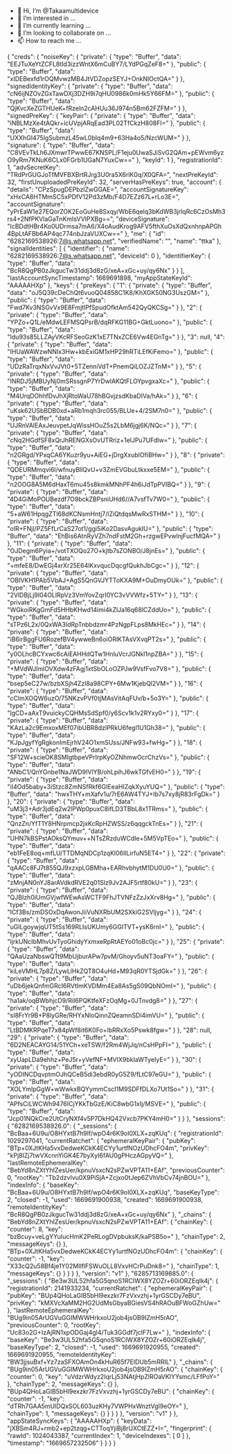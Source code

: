 - 👋 Hi, I’m @Takaamultidevice
- 👀 I’m interested in ...
- 🌱 I’m currently learning ...
- 💞️ I’m looking to collaborate on ...
- 📫 How to reach me ...

<!---
Takaamultidevice/Takaamultidevice is a ✨ special ✨ repository because its `README.md` (this file) appears on your GitHub profile.
You can click the Preview link to take a look at your changes.
--->
{
  "creds": {
    "noiseKey": {
      "private": {
        "type": "Buffer",
        "data": "EEJTuXeYtZCFL8tId3izzWntX6mCuBY7/LYdPGqZeF8="
      },
      "public": {
        "type": "Buffer",
        "data": "xIDEBexfd1rOQMvwzMB4JtVDZopzSEYJ+OnkNlOctQA="
      }
    },
    "signedIdentityKey": {
      "private": {
        "type": "Buffer",
        "data": "cN6ijNZOvZGxTawDXj3DZH9i7qHU0986k0mHk5Y66FM="
      },
      "public": {
        "type": "Buffer",
        "data": "QjKvcXeZGTHUeK+fRzeln2cAHUu36J974n5Bm62FZFM="
      }
    },
    "signedPreKey": {
      "keyPair": {
        "private": {
          "type": "Buffer",
          "data": "iNBLMzXe4tAQkr+icUVpjARqEad3PL02TfCkzH808FI="
        },
        "public": {
          "type": "Buffer",
          "data": "UXXhGI475lgSubmzL45wL0bIq4m9+63Ha4o5/NzcWUM="
        }
      },
      "signature": {
        "type": "Buffer",
        "data": "C8VEvTkLh6JXmwrTPwwE67KNSPL/F1eju0UwaSJiSvG2QAm+pEWvm6yzO9yRm7KNuK6CLx0FGrb1UGaN7YuxCw=="
      },
      "keyId": 1
    },
    "registrationId": 1,
    "advSecretKey": "TRdPrGUGJoTfMVFBXBrtRJrg3U0ra5X6rlK0q/X0QFA=",
    "nextPreKeyId": 32,
    "firstUnuploadedPreKeyId": 32,
    "serverHasPreKeys": true,
    "account": {
      "details": "CPzSpugDEPbzlZwGGAE=",
      "accountSignatureKey": "xHxCA8HTMmSC5xPDfV12Pd3zMb/F4D7EZz67L+rLo3E=",
      "accountSignature": "yPrEaW1e27EQorZOK2EoGuHe8Sxqy/WbE6qelq3bKdWB3jrlqRc6CzOsMh3rs4+2NfPKVlaGaTnKmIsVVlPXBg==",
      "deviceSignature": "lcBDdtHBr4Ko0UDrmsa7mA6/X4oAudKrog9AFV5fthXuOsXdQxnhnpAPGh4BpLtAFBb6AP4qc774nbJzaVUXCw=="
    },
    "me": {
      "id": "6282169538926:7@s.whatsapp.net",
      "verifiedName": "",
      "name": "ttka"
    },
    "signalIdentities": [
      {
        "identifier": {
          "name": "6282169538926:7@s.whatsapp.net",
          "deviceId": 0
        },
        "identifierKey": {
          "type": "Buffer",
          "data": "BcR8QgPB0zJkgucTw31ddj3d8zG/xeA+xGc+uy/qy6Nx"
        }
      }
    ],
    "lastAccountSyncTimestamp": 1669691898,
    "myAppStateKeyId": "AAAAAHXp"
  },
  "keys": {
    "preKeys": {
      "1": {
        "private": {
          "type": "Buffer",
          "data": "oJ5Q39cDeChQt6vuoQ04858C1K8/KhXGK50NG3UszGM="
        },
        "public": {
          "type": "Buffer",
          "data": "Fwd7Kv3NSGvVx9E8FmjtlPfSpudOfktAm542QyQKCSg="
        }
      },
      "2": {
        "private": {
          "type": "Buffer",
          "data": "YPZo+Q1L/eMdwLEFMSQPsrB/dqRFKG11BG+GktLuono="
        },
        "public": {
          "type": "Buffer",
          "data": "Idu93s85LLZAyVKcRFSeoGzK1xE7TNxZCE6Vw4EGnTg="
        }
      },
      "3": null,
      "4": {
        "private": {
          "type": "Buffer",
          "data": "IHUaWAWzwNNIx3Hw+kbExiGM1xHP29hRTiLEfKiFemo="
        },
        "public": {
          "type": "Buffer",
          "data": "UDzRaTrqxNxVvJVt0+5TZenniVdT+PnemQiLOZJZTnM="
        }
      },
      "5": {
        "private": {
          "type": "Buffer",
          "data": "INRDJ5jMBUyNj0mSRssgnP7YrDwlAKQtFLOYpvgxaXc="
        },
        "public": {
          "type": "Buffer",
          "data": "M4UrqDOhhfDvJhXjRtoWaU78hBGvjzsdKbaDIVa/hAk="
        }
      },
      "6": {
        "private": {
          "type": "Buffer",
          "data": "uKsk62USbBDB0xd+aRb1mqh3rc055/BLUe+4/2SM7n0="
        },
        "public": {
          "type": "Buffer",
          "data": "UJRnVAlEAxJeuvpetJqWissHOuZ5s2LbM6jgj6K/NQc="
        }
      },
      "7": {
        "private": {
          "type": "Buffer",
          "data": "cNq2HGdfSF8xQrJhRENGXsOvUTRriz+1elJPu7UFdlw="
        },
        "public": {
          "type": "Buffer",
          "data": "n2GRgd/YPxqCA6YKuzr9yu+AiEG+jDrgXxubIOfiBHw="
        }
      },
      "8": {
        "private": {
          "type": "Buffer",
          "data": "QDEURMmqvi6l/wfnuyBllQvU+v3ZmEVGbuLtkxxe5EM="
        },
        "public": {
          "type": "Buffer",
          "data": "n2OOG8A5M6dHaxT6mu45s8kmkMNhPF4h6iJdTpPVIBQ="
        }
      },
      "9": {
        "private": {
          "type": "Buffer",
          "data": "4D4GiMoPOUBezdf7O9bckZBPsniUHd6//A7vsfTv7W0="
        },
        "public": {
          "type": "Buffer",
          "data": "5+aW61HpqgZTl68dKCNsmHntj7/lZiQtdqsMwRxSTHM="
        }
      },
      "10": {
        "private": {
          "type": "Buffer",
          "data": "oIR+FNjl/PZ5FfLrCaS27ot1/ggi5iKo2DasvAguklU="
        },
        "public": {
          "type": "Buffer",
          "data": "EhBis6AtnRyVZh7ndFstM2Gh+rzgwEPvwlnjFucfMQA="
        }
      },
      "11": {
        "private": {
          "type": "Buffer",
          "data": "OJDegm6Pyia+/votTXOQo27O+kjtb7sZONBO/J8jnEs="
        },
        "public": {
          "type": "Buffer",
          "data": "+mfeE8/DwEGj4xrXr25E64lKxvqucDqcgfQukhJbCgc="
        }
      },
      "12": {
        "private": {
          "type": "Buffer",
          "data": "OBIVKH1PAb5VbAJ+AgS5QnGVJYTToKXA9M+OuDmyOUk="
        },
        "public": {
          "type": "Buffer",
          "data": "2VlDBjLj9I04OLlRpVz3VmYovZqrI0YC3vVVWfz+5TY="
        }
      },
      "13": {
        "private": {
          "type": "Buffer",
          "data": "WGkoiRKgGmFd5HHbKHwd14imi4kZlJa16q68lCZddUo="
        },
        "public": {
          "type": "Buffer",
          "data": "sTPz6L2x/0QxWA3IdRpTnbbdzmr4PzNgpFLps8MkHEc="
        }
      },
      "14": {
        "private": {
          "type": "Buffer",
          "data": "iB6irBggFU6RozefBV4ywweBn6oiORlKTAsVXvqPT2s="
        },
        "public": {
          "type": "Buffer",
          "data": "y0OLhcBCYxwc6cAiEAHHdQTw1HnluVcrJGNkl1npZBA="
        }
      },
      "15": {
        "private": {
          "type": "Buffer",
          "data": "+MVdWJlmlOVXdw4zFAgj1xtSbOLoOZPJw9VsfFvo7V8="
        },
        "public": {
          "type": "Buffer",
          "data": "bsep5eC27w/bzbXSjh4Zzl8a98CPY+6Mw1KjebQl2VM="
        }
      },
      "16": {
        "private": {
          "type": "Buffer",
          "data": "cClmXOQW6uzO/75NKzvPVf0tjMAsVitAqFUv/b+5o3Y="
        },
        "public": {
          "type": "Buffer",
          "data": "lgCD+aAxT9vuickyCQHMsSdSpf0/y6Scv1k1v2RYxy0="
        }
      },
      "17": {
        "private": {
          "type": "Buffer",
          "data": "KAzLa2c9EmxoxMEf07ibUBR8dzlPRkU6fegl1U1Gh38="
        },
        "public": {
          "type": "Buffer",
          "data": "KJpJgyfYgRgkonImEjrhV24O1xmSUss/JNFw93+fwHg="
        }
      },
      "18": {
        "private": {
          "type": "Buffer",
          "data": "SF12W+scieOK8SMIgtbpeVPrIrpKyOZNhmwOcrChzVs="
        },
        "public": {
          "type": "Buffer",
          "data": "ANbC1/QnYGnbe1NaJWD9IVlYB/ohLpihJ6wkTGfvEH0="
        }
      },
      "19": {
        "private": {
          "type": "Buffer",
          "data": "iI4Od5baby+3iStzc8ZmNSfRkf6GIEeaHIZqkXyuYUQ="
        },
        "public": {
          "type": "Buffer",
          "data": "hwxTHY+mXafv1u/7rE6AW4TYJ+Ib7s7xy8jR83rFgDk="
        }
      },
      "20": {
        "private": {
          "type": "Buffer",
          "data": "uM3j3+Adr3jdEq2w2lPWp0puxC8ifLD3TBbL8x1TRms="
        },
        "public": {
          "type": "Buffer",
          "data": "QnzZn/YfT1Y8HNrpmcp2jxKcRpHZWSS/z6qqgckTnEs="
        }
      },
      "21": {
        "private": {
          "type": "Buffer",
          "data": "UHN7kBSPstAOksQYmuv++NTsZRzduWCdIe+5M5VpTEo="
        },
        "public": {
          "type": "Buffer",
          "data": "eb1FeE8oq+mfLU/TTDMqNDCp1zqKl06IlLirfuN5ET4="
        }
      },
      "22": {
        "private": {
          "type": "Buffer",
          "data": "qAACc8FJ7t855QJ9xzxpLGBMha+EARhvbhytM1DU0U0="
        },
        "public": {
          "type": "Buffer",
          "data": "zMnjAN0nYJ8arAVdkdRVE2q01Slz9Jv2AJF5rtf80kU="
        }
      },
      "23": {
        "private": {
          "type": "Buffer",
          "data": "QJBIzh0iUmGVjwfWEwAsWCTF9FhJTVNFzZzJxXrv8Hg="
        },
        "public": {
          "type": "Buffer",
          "data": "ICf3Bs/zmDSOxDqAwonJiiVuNXRbUM2SXkiG2SVljyg="
        }
      },
      "24": {
        "private": {
          "type": "Buffer",
          "data": "uGILgoywjqUT5tSs169RLIsUKUmy6GGITVT+ysK6rnI="
        },
        "public": {
          "type": "Buffer",
          "data": "ljrkUNcIbMhvUvTyoGhidyYxmxeRpRtAEYo01oBc0jc="
        }
      },
      "25": {
        "private": {
          "type": "Buffer",
          "data": "QAaUzaNbswQTt9MbUjburAPw7pvM/Ghoyv5uNT3oaFY="
        },
        "public": {
          "type": "Buffer",
          "data": "kiLeVMHL7p8Z/LywLlHkZQT8O4uHd+M93qR0YTSjdGk="
        }
      },
      "26": {
        "private": {
          "type": "Buffer",
          "data": "uDb6jekQnfmGRcI6RVtImKVDMm4Ea8As5gS09QbNOmI="
        },
        "public": {
          "type": "Buffer",
          "data": "ha1ak/oqBWbhjcD9/RiI6PQKtfeXFzOqMg+0JTnvdg8="
        }
      },
      "27": {
        "private": {
          "type": "Buffer",
          "data": "sI8FrYr9B+P8lyGRe/RHYxNIoQinnZQeamnSDl4imVU="
        },
        "public": {
          "type": "Buffer",
          "data": "LtBDMKRPqeT7x84pWf8it6K0Fo+lbRRxXo5Pswk8fgw="
        }
      },
      "28": null,
      "29": {
        "private": {
          "type": "Buffer",
          "data": "6D2NEACAYG14/51YCh+xeTSW/f2Rm4WjJq/nCsHPpFI="
        },
        "public": {
          "type": "Buffer",
          "data": "xyUapLDa9ehhz+PeJ5r+yVefNF+MVIX9bkIaWTyeIyE="
        }
      },
      "30": {
        "private": {
          "type": "Buffer",
          "data": "yODINCDqvptmOJhQCeB5di3ebdR0yG5Z9/fLtC97eGU="
        },
        "public": {
          "type": "Buffer",
          "data": "XOLYmIpGgW+wWwkxBQYymmCscI1M9SDFfDLXo7Ut1So="
        }
      },
      "31": {
        "private": {
          "type": "Buffer",
          "data": "APfsCiLWCWh9476ICjYKkTbGzE/KiC8wbG1xIj/MSVE="
        },
        "public": {
          "type": "Buffer",
          "data": "Jcp01NQkCre2UtCryNXf4v5P7DkHQ42Vxcb7PKY4mH0="
        }
      }
    },
    "sessions": {
      "6282169538926.0": {
        "_sessions": {
          "BcBaa+6U9u/O8HYxtB7h9lf/wpO4r6K9oI0XLX+zqKUq": {
            "registrationId": 1029297041,
            "currentRatchet": {
              "ephemeralKeyPair": {
                "pubKey": "BTp+0XJtKHa5vxDedweKCkK4ECYy1urtfNOzUDhcFO4m",
                "privKey": "kPj8IZj7twVXcnnYiGK4E7byXyI6fAU0gPHczAGpyVQ="
              },
              "lastRemoteEphemeralKey": "BebYd8nZXtYhIZesUer/kpnuVsxcN2sPZwVPTA11+EAf",
              "previousCounter": 0,
              "rootKey": "Tb2dzvIvu0X9PiSjA+Zcjxo0tJep6ZVhVbCv74jnBOU="
            },
            "indexInfo": {
              "baseKey": "BcBaa+6U9u/O8HYxtB7h9lf/wpO4r6K9oI0XLX+zqKUq",
              "baseKeyType": 2,
              "closed": -1,
              "used": 1669691900938,
              "created": 1669691900938,
              "remoteIdentityKey": "BcR8QgPB0zJkgucTw31ddj3d8zG/xeA+xGc+uy/qy6Nx"
            },
            "_chains": {
              "BebYd8nZXtYhIZesUer/kpnuVsxcN2sPZwVPTA11+EAf": {
                "chainKey": {
                  "counter": 8,
                  "key": "bzBcuy+veLgYYuIucHmK2PeRLogDVpbuksK/kaPSB5o="
                },
                "chainType": 2,
                "messageKeys": {}
              },
              "BTp+0XJtKHa5vxDedweKCkK4ECYy1urtfNOzUDhcFO4m": {
                "chainKey": {
                  "counter": -1,
                  "key": "X33cQ2u58Bf4je1Y02MllfIFSWuOLL8VxvHCrPuDnk8="
                },
                "chainType": 1,
                "messageKeys": {}
              }
            }
          }
        },
        "version": "v1"
      },
      "6285713169885.0": {
        "_sessions": {
          "Be3w3UL52hfa5G5qnoS1RCIWX8YZOZr+60iORZEqIk4j": {
            "registrationId": 2141933234,
            "currentRatchet": {
              "ephemeralKeyPair": {
                "pubKey": "BUp4QHoLaGIB5bHl9exzkr7FzVxvzhj+1yrGSCDy7eBU",
                "privKey": "kMXVcXaMM2HG2UdMsGbyaBGiesVS4hRAOuBFWoGZhUw="
              },
              "lastRemoteEphemeralKey": "BUg9in05ArUGVuGGIMWWHrkxoU2job4jsOB9IZmH5rAO",
              "previousCounter": 0,
              "rootKey": "Uc83o2G+IzAjRN1xpODGaj4gl4/Tuk3GGdf7jclF7Lw="
            },
            "indexInfo": {
              "baseKey": "Be3w3UL52hfa5G5qnoS1RCIWX8YZOZr+60iORZEqIk4j",
              "baseKeyType": 2,
              "closed": -1,
              "used": 1669691920955,
              "created": 1669691920955,
              "remoteIdentityKey": "BW3jjsuBxf+Yz7zaSFXOAmOn4kHuR65f7EIDUb5mRRIL"
            },
            "_chains": {
              "BUg9in05ArUGVuGGIMWWHrkxoU2job4jsOB9IZmH5rAO": {
                "chainKey": {
                  "counter": 0,
                  "key": "uVdzrWdyz2IqrLj53NAtjHpZlROaVKIYYsmc/LFfPoY="
                },
                "chainType": 2,
                "messageKeys": {}
              },
              "BUp4QHoLaGIB5bHl9exzkr7FzVxvzhj+1yrGSCDy7eBU": {
                "chainKey": {
                  "counter": -1,
                  "key": "dTRh7GAA5mUlDQxSOL603uzKHy7VWPHxWnztVgI9eOY="
                },
                "chainType": 1,
                "messageKeys": {}
              }
            }
          }
        },
        "version": "v1"
      }
    },
    "appStateSyncKeys": {
      "AAAAAHXp": {
        "keyData": "jXBSm4RJ+rmb2+ep2tzqg+CTToqYjiBj8rUXCtEZZ+I=",
        "fingerprint": {
          "rawId": 1024043387,
          "currentIndex": 1,
          "deviceIndexes": [
            0
          ]
        },
        "timestamp": "1669657232506"
      }
    }
  }
}
